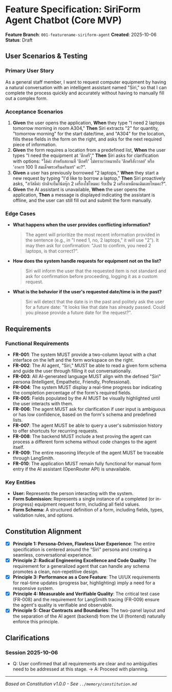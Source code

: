 # Feature Specification: SiriForm Agent Chatbot (Core MVP)

**Feature Branch**: `001-featurename-siriform-agent`
**Created**: 2025-10-06
**Status**: Draft

## User Scenarios & Testing

### Primary User Story
As a general staff member, I want to request computer equipment by having a natural conversation with an intelligent assistant named "Siri," so that I can complete the process quickly and accurately without having to manually fill out a complex form.

### Acceptance Scenarios
1.  **Given** the user opens the application, **When** they type "I need 2 laptops tomorrow morning in room A304," **Then** Siri extracts "2" for quantity, "tomorrow morning" for the start date/time, and "A304" for the location, fills these fields in the form on the right, and asks for the next required piece of information.
2.  **Given** the form requires a location from a predefined list, **When** the user types "I need the equipment at 'ตึกศรี'," **Then** Siri asks for clarification with options: "ได้ค่ะ สำหรับสถานที่ 'ตึกศรี' ไม่ทราบว่าหมายถึง 'ตึกศรีสังวาลย์' หรือ 'อาคาร 100 ปี สมเด็จพระศรีนครินทร์' คะ?".
3.  **Given** a user has previously borrowed "2 laptops," **When** they start a new request by typing "I'd like to borrow a laptop," **Then** Siri proactively asks, "สวัสดีค่ะ ปกติจะยืมโน้ตบุ๊ก 2 เครื่องใช่ไหมคะ รับเป็น 2 เครื่องเหมือนเดิมเลยไหมคะ?".
4.  **Given** the AI assistant is unavailable, **When** the user opens the application, **Then** a message is displayed indicating the assistant is offline, and the user can still fill out and submit the form manually.

### Edge Cases
-   **What happens when the user provides conflicting information?**
    > The agent will prioritize the most recent information provided in the sentence (e.g., in "I need 1, no, 2 laptops," it will use "2"). It may then ask for confirmation: "Just to confirm, you need 2 laptops, is that correct?".
-   **How does the system handle requests for equipment not on the list?**
    > Siri will inform the user that the requested item is not standard and ask for confirmation before proceeding, logging it as a custom request.
-   **What is the behavior if the user's requested date/time is in the past?**
    > Siri will detect that the date is in the past and politely ask the user for a future date: "It looks like that date has already passed. Could you please provide a future date for the request?".

## Requirements

### Functional Requirements
-   **FR-001**: The system MUST provide a two-column layout with a chat interface on the left and the form workspace on the right.
-   **FR-002**: The AI agent, "Siri," MUST be able to read a given form schema and guide the user through filling it out conversationally.
-   **FR-003**: All AI-generated language MUST align with the defined "Siri" persona (Intelligent, Empathetic, Friendly, Professional).
-   **FR-004**: The system MUST display a real-time progress bar indicating the completion percentage of the form's required fields.
-   **FR-005**: Fields populated by the AI MUST be visually highlighted until the user interacts with them.
-   **FR-006**: The agent MUST ask for clarification if user input is ambiguous or has low confidence, based on the form's schema and predefined lists.
-   **FR-007**: The agent MUST be able to query a user's submission history to offer shortcuts for recurring requests.
-   **FR-008**: The backend MUST include a test proving the agent can process a different form schema without code changes to the agent itself.
-   **FR-009**: The entire reasoning lifecycle of the agent MUST be traceable through LangSmith.
-   **FR-010**: The application MUST remain fully functional for manual form entry if the AI assistant (OpenRouter API) is unavailable.

### Key Entities
-   **User:** Represents the person interacting with the system.
-   **Form Submission:** Represents a single instance of a completed (or in-progress) equipment request form, including all field values.
-   **Form Schema:** A structured definition of a form, including fields, types, validation rules, and options.

## Constitution Alignment

- [x] **Principle 1: Persona-Driven, Flawless User Experience**: The entire specification is centered around the "Siri" persona and creating a seamless, conversational experience.
- [x] **Principle 2: Radical Engineering Excellence and Code Quality**: The requirement for a generalized agent that can handle any schema promotes a clean, non-repetitive design.
- [x] **Principle 3: Performance as a Core Feature**: The UI/UX requirements for real-time updates (progress bar, highlighting) imply a need for a responsive system.
- [x] **Principle 4: Measurable and Verifiable Quality**: The critical test case (FR-008) and the requirement for LangSmith tracing (FR-009) ensure the agent's quality is verifiable and observable.
- [x] **Principle 5: Clear Contracts and Boundaries**: The two-panel layout and the separation of the AI agent (backend) from the UI (frontend) naturally enforce this principle.

## Clarifications

### Session 2025-10-06
- Q: User confirmed that all requirements are clear and no ambiguities need to be addressed at this stage. → A: Proceed with planning.

---
*Based on Constitution v1.0.0 - See `../memory/constitution.md`*
